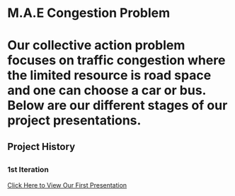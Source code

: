 <h1>M.A.E Congestion Problem<h1>
<p>Our collective action problem focuses on traffic congestion where the limited resource is road space and one can choose a car or bus. Below are our different stages of our project presentations.<p>
<h2>Project History<h2>
  <h3>1st Iteration</h3>
  <a href="https://uflorida-my.sharepoint.com/:p:/g/personal/egiron_ufl_edu/EbzQyMYT8TZAjG-deU-WgJwBD0MQurBSNnY9yr-mRaPqYw?e=a6fPDg">Click Here to View Our First Presentation<a> 
